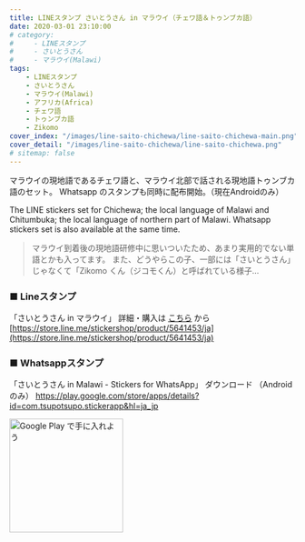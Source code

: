 ```yaml
---
title: LINEスタンプ さいとうさん in マラウイ（チェワ語＆トゥンブカ語）
date: 2020-03-01 23:10:00
# category:
#     - LINEスタンプ
#     - さいとうさん
#     - マラウイ(Malawi)
tags:
    - LINEスタンプ
    - さいとうさん
    - マラウイ(Malawi)
    - アフリカ(Africa)
    - チェワ語
    - トゥンブカ語
    - Zikomo
cover_index: "/images/line-saito-chichewa/line-saito-chichewa-main.png"
cover_detail: "/images/line-saito-chichewa/line-saito-chichewa.png"
# sitemap: false
---
```


マラウイの現地語であるチェワ語と、マラウイ北部で話される現地語トゥンブカ語のセット。
Whatsapp のスタンプも同時に配布開始。（現在Androidのみ）

The LINE stickers set for Chichewa; the local language of Malawi and Chitumbuka; the local language of northern part of Malawi.
Whatsapp stickers set is also available at the same time.

> マラウイ到着後の現地語研修中に思いついたため、あまり実用的でない単語とかも入ってます。
> また、どうやらこの子、一部には「さいとうさん」じゃなくて「Zikomo くん（ジコモくん）と呼ばれている様子…

### ■ Lineスタンプ

「さいとうさん in マラウイ」
詳細・購入は [こちら](https://store.line.me/stickershop/product/5641453/ja) から
[https://store.line.me/stickershop/product/5641453/ja](https://store.line.me/stickershop/product/5641453/ja)


### ■ Whatsappスタンプ

「さいとうさん in Malawi - Stickers for WhatsApp」
ダウンロード （Androidのみ）
https://play.google.com/store/apps/details?id=com.tsupotsupo.stickerapp&hl=ja_jp

<a href='https://play.google.com/store/apps/details?id=com.tsupotsupo.stickerapp&hl=ja_jp&pcampaignid=pcampaignidMKT-Other-global-all-co-prtnr-py-PartBadge-Mar2515-1'><img alt='Google Play で手に入れよう' src='https://play.google.com/intl/ja/badges/static/images/badges/ja_badge_web_generic.png' style="width:200px" /></a>